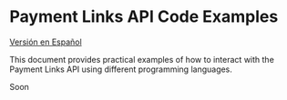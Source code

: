 # Payment Links API Code Examples

[Versión en Español](es/payment-links-examples.md)

This document provides practical examples of how to interact with the Payment Links API using different programming languages.

Soon
